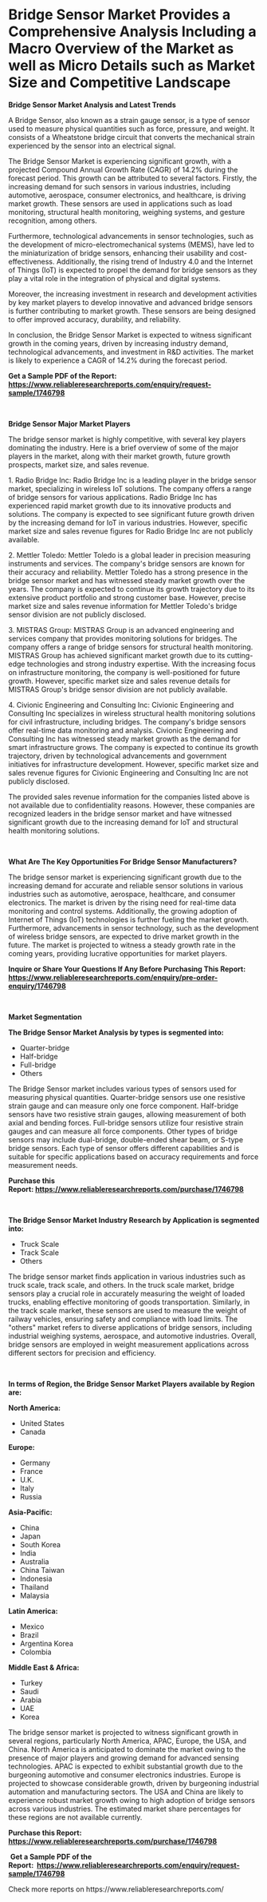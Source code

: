 <p><h1>Bridge Sensor Market Provides a Comprehensive Analysis Including a Macro Overview of the Market as well as Micro Details such as Market Size and Competitive Landscape</h1></p><p><strong>Bridge Sensor Market Analysis and Latest Trends</strong></p>
<p><p>A Bridge Sensor, also known as a strain gauge sensor, is a type of sensor used to measure physical quantities such as force, pressure, and weight. It consists of a Wheatstone bridge circuit that converts the mechanical strain experienced by the sensor into an electrical signal.</p><p>The Bridge Sensor Market is experiencing significant growth, with a projected Compound Annual Growth Rate (CAGR) of 14.2% during the forecast period. This growth can be attributed to several factors. Firstly, the increasing demand for such sensors in various industries, including automotive, aerospace, consumer electronics, and healthcare, is driving market growth. These sensors are used in applications such as load monitoring, structural health monitoring, weighing systems, and gesture recognition, among others.</p><p>Furthermore, technological advancements in sensor technologies, such as the development of micro-electromechanical systems (MEMS), have led to the miniaturization of bridge sensors, enhancing their usability and cost-effectiveness. Additionally, the rising trend of Industry 4.0 and the Internet of Things (IoT) is expected to propel the demand for bridge sensors as they play a vital role in the integration of physical and digital systems.</p><p>Moreover, the increasing investment in research and development activities by key market players to develop innovative and advanced bridge sensors is further contributing to market growth. These sensors are being designed to offer improved accuracy, durability, and reliability.</p><p>In conclusion, the Bridge Sensor Market is expected to witness significant growth in the coming years, driven by increasing industry demand, technological advancements, and investment in R&D activities. The market is likely to experience a CAGR of 14.2% during the forecast period.</p></p>
<p><strong>Get a Sample PDF of the Report:&nbsp; <a href="https://www.reliableresearchreports.com/enquiry/request-sample/1746798">https://www.reliableresearchreports.com/enquiry/request-sample/1746798</a></strong></p>
<p>&nbsp;</p>
<p><strong>Bridge Sensor Major Market Players</strong></p>
<p><p>The bridge sensor market is highly competitive, with several key players dominating the industry. Here is a brief overview of some of the major players in the market, along with their market growth, future growth prospects, market size, and sales revenue.</p><p>1. Radio Bridge Inc: Radio Bridge Inc is a leading player in the bridge sensor market, specializing in wireless IoT solutions. The company offers a range of bridge sensors for various applications. Radio Bridge Inc has experienced rapid market growth due to its innovative products and solutions. The company is expected to see significant future growth driven by the increasing demand for IoT in various industries. However, specific market size and sales revenue figures for Radio Bridge Inc are not publicly available.</p><p>2. Mettler Toledo: Mettler Toledo is a global leader in precision measuring instruments and services. The company's bridge sensors are known for their accuracy and reliability. Mettler Toledo has a strong presence in the bridge sensor market and has witnessed steady market growth over the years. The company is expected to continue its growth trajectory due to its extensive product portfolio and strong customer base. However, precise market size and sales revenue information for Mettler Toledo's bridge sensor division are not publicly disclosed.</p><p>3. MISTRAS Group: MISTRAS Group is an advanced engineering and services company that provides monitoring solutions for bridges. The company offers a range of bridge sensors for structural health monitoring. MISTRAS Group has achieved significant market growth due to its cutting-edge technologies and strong industry expertise. With the increasing focus on infrastructure monitoring, the company is well-positioned for future growth. However, specific market size and sales revenue details for MISTRAS Group's bridge sensor division are not publicly available.</p><p>4. Civionic Engineering and Consulting Inc: Civionic Engineering and Consulting Inc specializes in wireless structural health monitoring solutions for civil infrastructure, including bridges. The company's bridge sensors offer real-time data monitoring and analysis. Civionic Engineering and Consulting Inc has witnessed steady market growth as the demand for smart infrastructure grows. The company is expected to continue its growth trajectory, driven by technological advancements and government initiatives for infrastructure development. However, specific market size and sales revenue figures for Civionic Engineering and Consulting Inc are not publicly disclosed.</p><p>The provided sales revenue information for the companies listed above is not available due to confidentiality reasons. However, these companies are recognized leaders in the bridge sensor market and have witnessed significant growth due to the increasing demand for IoT and structural health monitoring solutions.</p></p>
<p>&nbsp;</p>
<p><strong>What Are The Key Opportunities For Bridge Sensor Manufacturers?</strong></p>
<p><p>The bridge sensor market is experiencing significant growth due to the increasing demand for accurate and reliable sensor solutions in various industries such as automotive, aerospace, healthcare, and consumer electronics. The market is driven by the rising need for real-time data monitoring and control systems. Additionally, the growing adoption of Internet of Things (IoT) technologies is further fueling the market growth. Furthermore, advancements in sensor technology, such as the development of wireless bridge sensors, are expected to drive market growth in the future. The market is projected to witness a steady growth rate in the coming years, providing lucrative opportunities for market players.</p></p>
<p><strong>Inquire or Share Your Questions If Any Before Purchasing This Report: <a href="https://www.reliableresearchreports.com/enquiry/pre-order-enquiry/1746798">https://www.reliableresearchreports.com/enquiry/pre-order-enquiry/1746798</a></strong></p>
<p>&nbsp;</p>
<p><strong>Market Segmentation</strong></p>
<p><strong>The Bridge Sensor Market Analysis by types is segmented into:</strong></p>
<p><ul><li>Quarter-bridge</li><li>Half-bridge</li><li>Full-bridge</li><li>Others</li></ul></p>
<p><p>The Bridge Sensor market includes various types of sensors used for measuring physical quantities. Quarter-bridge sensors use one resistive strain gauge and can measure only one force component. Half-bridge sensors have two resistive strain gauges, allowing measurement of both axial and bending forces. Full-bridge sensors utilize four resistive strain gauges and can measure all force components. Other types of bridge sensors may include dual-bridge, double-ended shear beam, or S-type bridge sensors. Each type of sensor offers different capabilities and is suitable for specific applications based on accuracy requirements and force measurement needs.</p></p>
<p><strong>Purchase this Report:&nbsp;<a href="https://www.reliableresearchreports.com/purchase/1746798">https://www.reliableresearchreports.com/purchase/1746798</a></strong></p>
<p>&nbsp;</p>
<p><strong>The Bridge Sensor Market Industry Research by Application is segmented into:</strong></p>
<p><ul><li>Truck Scale</li><li>Track Scale</li><li>Others</li></ul></p>
<p><p>The bridge sensor market finds application in various industries such as truck scale, track scale, and others. In the truck scale market, bridge sensors play a crucial role in accurately measuring the weight of loaded trucks, enabling effective monitoring of goods transportation. Similarly, in the track scale market, these sensors are used to measure the weight of railway vehicles, ensuring safety and compliance with load limits. The "others" market refers to diverse applications of bridge sensors, including industrial weighing systems, aerospace, and automotive industries. Overall, bridge sensors are employed in weight measurement applications across different sectors for precision and efficiency.</p></p>
<p>&nbsp;</p>
<p><strong>In terms of Region, the Bridge Sensor Market Players available by Region are:</strong></p>
<p>
    <p> <strong> North America: </strong>
        <ul>
            <li>United States</li>
            <li>Canada</li>
        </ul>
        </p> 
    <p> <strong> Europe: </strong>
        <ul>
            <li>Germany</li>
            <li>France</li>
            <li>U.K.</li>
            <li>Italy</li>
            <li>Russia</li>
        </ul>
        </p> 
    <p> <strong> Asia-Pacific: </strong>
        <ul>
            <li>China</li>
            <li>Japan</li>
            <li>South Korea</li>
            <li>India</li>
            <li>Australia</li>
            <li>China Taiwan</li>
            <li>Indonesia</li>
            <li>Thailand</li>
            <li>Malaysia</li>
        </ul>
        </p> 
    <p> <strong> Latin America: </strong>
        <ul>
            <li>Mexico</li>
            <li>Brazil</li>
            <li>Argentina Korea</li>
            <li>Colombia</li>
        </ul>
        </p> 
    <p> <strong> Middle East & Africa: </strong>
        <ul>
            <li>Turkey</li>
            <li>Saudi</li>
            <li>Arabia</li>
            <li>UAE</li>
            <li>Korea</li>
        </ul>
    </p>
    </p>
<p><p>The bridge sensor market is projected to witness significant growth in several regions, particularly North America, APAC, Europe, the USA, and China. North America is anticipated to dominate the market owing to the presence of major players and growing demand for advanced sensing technologies. APAC is expected to exhibit substantial growth due to the burgeoning automotive and consumer electronics industries. Europe is projected to showcase considerable growth, driven by burgeoning industrial automation and manufacturing sectors. The USA and China are likely to experience robust market growth owing to high adoption of bridge sensors across various industries. The estimated market share percentages for these regions are not available currently.</p></p>
<p><strong>Purchase this Report: <a href="https://www.reliableresearchreports.com/purchase/1746798">https://www.reliableresearchreports.com/purchase/1746798</a></strong></p>
<p>&nbsp;<strong>Get a Sample PDF of the Report:&nbsp;&nbsp;<a href="https://www.reliableresearchreports.com/enquiry/request-sample/1746798">https://www.reliableresearchreports.com/enquiry/request-sample/1746798</a></strong></p>
<p><strong></strong></p>
<p>Check more reports on https://www.reliableresearchreports.com/</p>